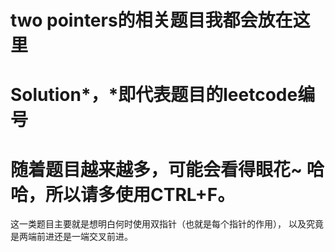 # two pointers的相关题目我都会放在这里

Solution*，*即代表题目的leetcode编号
=====================

随着题目越来越多，可能会看得眼花~
哈哈，所以请多使用CTRL+F。
======================

这一类题目主要就是想明白何时使用双指针（也就是每个指针的作用），
以及究竟是两端前进还是一端交叉前进。
